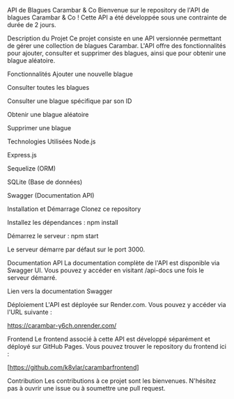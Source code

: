 API de Blagues Carambar & Co
Bienvenue sur le repository de l'API de blagues Carambar & Co ! Cette API a été développée sous une contrainte de durée de 2 jours.

Description du Projet
Ce projet consiste en une API versionnée permettant de gérer une collection de blagues Carambar. L'API offre des fonctionnalités pour ajouter, consulter et supprimer des blagues, ainsi que pour obtenir une blague aléatoire.

Fonctionnalités
Ajouter une nouvelle blague

Consulter toutes les blagues

Consulter une blague spécifique par son ID

Obtenir une blague aléatoire

Supprimer une blague

Technologies Utilisées
Node.js

Express.js

Sequelize (ORM)

SQLite (Base de données)

Swagger (Documentation API)

Installation et Démarrage
Clonez ce repository

Installez les dépendances : npm install

Démarrez le serveur : npm start

Le serveur démarre par défaut sur le port 3000.

Documentation API
La documentation complète de l'API est disponible via Swagger UI. Vous pouvez y accéder en visitant /api-docs une fois le serveur démarré.

Lien vers la documentation Swagger

Déploiement
L'API est déployée sur Render.com. Vous pouvez y accéder via l'URL suivante :

https://carambar-y6ch.onrender.com/

Frontend
Le frontend associé à cette API est développé séparément et déployé sur GitHub Pages. Vous pouvez trouver le repository du frontend ici :

[https://github.com/k8vlar/carambarfrontend]

Contribution
Les contributions à ce projet sont les bienvenues. N'hésitez pas à ouvrir une issue ou à soumettre une pull request.
